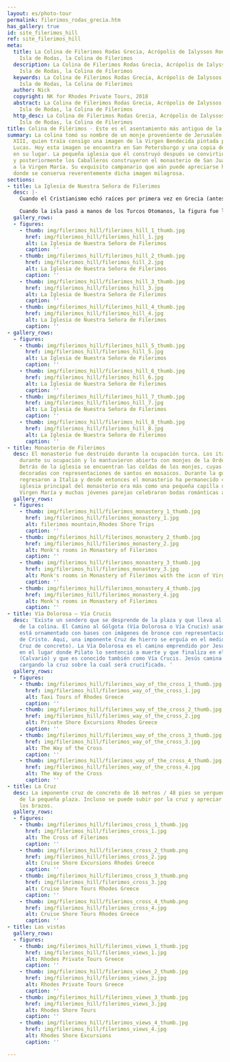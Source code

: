 ```yaml
---
layout: es/photo-tour
permalink: filerimos_rodas_grecia.htm
has_gallery: true
id: site_filerimos_hill
ref: site_filerimos_hill
meta:
  title: La Colina de Filerimos Rodas Grecia, Acrópolis de Ialyssos Rodas Grecia,
    Isla de Rodas, la Colina de Filerimos
  description: La Colina de Filerimos Rodas Grecia, Acrópolis de Ialyssos Rodas Grecia,
    Isla de Rodas, la Colina de Filerimos
  keywords: La Colina de Filerimos Rodas Grecia, Acrópolis de Ialyssos Rodas Grecia,
    Isla de Rodas, la Colina de Filerimos
  author: Nick
  copyright: NK for Rhodes Private Tours, 2018
  abstract: La Colina de Filerimos Rodas Grecia, Acrópolis de Ialyssos Rodas Grecia,
    Isla de Rodas, la Colina de Filerimos
  http_desc: La Colina de Filerimos Rodas Grecia, Acrópolis de Ialyssos Rodas Grecia,
    Isla de Rodas, la Colina de Filerimos
title: Colina de Filérimos - Este es el asentamiento más antiguo de la isla
summary: La colina tomó su nombre de un monje proveniente de Jerusalén en el siglo
  XIII, quien traía consigo una imagen de la Virgen Bendecida pintada por el apóstol
  Lucas. Hoy esta imagen se encuentra en San Petersburgo y una copia de ella está
  en su lugar. La pequeña iglesia que él construyó después se convirtió en una basílica
  y posteriormente los Caballeros construyeron el monasterio de San Juan que fue dedicado
  a la Virgen María. Su exquisito campanario que aún puede apreciarse hoy ha sido
  donde se conserva reverentemente dicha imagen milagrosa.
sections:
- title: La Iglesia de Nuestra Señora de Filerimos
  desc: |-
    Cuando el Cristianismo echó raíces por primera vez en Grecia (antes de extenderse al mundo), muchos de los antiguos santuarios de culto fueron transformados en iglesias. En esa época, el templo de Atenas Polias fue convertido en una proto-basílica con una nave de tres tramos dedicada a la **Virgen María** (Panagià, Παναγιά). La iglesia es conocida desde entonces por alojar la figura de la **Virgen de Filerimos (Nuestra Señora de Filerimos)**. En el siglo 14 bajo el dominio de los Caballeros de San Juan, se construyó un monasterio, rodeado de claustros, celdas y una serie de capillas. Allí es donde la figura, hacedora de milagros, es reverentemente resguardada.

    Cuando la isla pasó a manos de los Turcos Otomanos, la figura fue llevada por los Caballeros a Francia y de ahí a Italia, luego Malta y Rusia, en donde permaneció hasta la revolución de 1917. Desde 2002, está resguardada en la Capilla Azul del Museo Nacional de Montenegro y una copia fue puesta en su lugar.
  gallery_rows:
  - figures:
    - thumb: img/filerimos_hill/filerimos_hill_1_thumb.jpg
      href: img/filerimos_hill/filerimos_hill_1.jpg
      alt: La Iglesia de Nuestra Señora de Filerimos
      caption: ''
    - thumb: img/filerimos_hill/filerimos_hill_2_thumb.jpg
      href: img/filerimos_hill/filerimos_hill_2.jpg
      alt: La Iglesia de Nuestra Señora de Filerimos
      caption: ''
    - thumb: img/filerimos_hill/filerimos_hill_3_thumb.jpg
      href: img/filerimos_hill/filerimos_hill_3.jpg
      alt: La Iglesia de Nuestra Señora de Filerimos
      caption: ''
    - thumb: img/filerimos_hill/filerimos_hill_4_thumb.jpg
      href: img/filerimos_hill/filerimos_hill_4.jpg
      alt: La Iglesia de Nuestra Señora de Filerimos
      caption: ''
- gallery_rows:
  - figures:
    - thumb: img/filerimos_hill/filerimos_hill_5_thumb.jpg
      href: img/filerimos_hill/filerimos_hill_5.jpg
      alt: La Iglesia de Nuestra Señora de Filerimos
      caption: ''
    - thumb: img/filerimos_hill/filerimos_hill_6_thumb.jpg
      href: img/filerimos_hill/filerimos_hill_6.jpg
      alt: La Iglesia de Nuestra Señora de Filerimos
      caption: ''
    - thumb: img/filerimos_hill/filerimos_hill_7_thumb.jpg
      href: img/filerimos_hill/filerimos_hill_7.jpg
      alt: La Iglesia de Nuestra Señora de Filerimos
      caption: ''
    - thumb: img/filerimos_hill/filerimos_hill_8_thumb.jpg
      href: img/filerimos_hill/filerimos_hill_8.jpg
      alt: La Iglesia de Nuestra Señora de Filerimos
      caption: ''
- title: Monasterio de Filerimos
  desc: El monasterio fue destruido durante la ocupación turca. Los italianos lo reconstruyeron
    durante su ocupación y lo mantuvieron abierto con monjes de la Orden Capuchina.
    Detrás de la iglesia se encuentran las celdas de los monjes, cuyas paredes están
    decoradas con representaciones de santos en mosaicos. Durante la guerra los monjes
    regresaron a Italia y desde entonces el monasterio ha permanecido cerrado. La
    iglesia principal del monasterio era más como una pequeña capilla dedicada a la
    Virgen María y muchas jóvenes parejas celebraron bodas románticas allí.
  gallery_rows:
  - figures:
    - thumb: img/filerimos_hill/filerimos_monastery_1_thumb.jpg
      href: img/filerimos_hill/filerimos_monastery_1.jpg
      alt: filerimos mountain,Rhodes Shore Trips
      caption: ''
    - thumb: img/filerimos_hill/filerimos_monastery_2_thumb.jpg
      href: img/filerimos_hill/filerimos_monastery_2.jpg
      alt: Monk's rooms in Monastery of Filerimos
      caption: ''
    - thumb: img/filerimos_hill/filerimos_monastery_3_thumb.jpg
      href: img/filerimos_hill/filerimos_monastery_3.jpg
      alt: Monk's rooms in Monastery of Filerimos with the icon of Virgin Mary
      caption: ''
    - thumb: img/filerimos_hill/filerimos_monastery_4_thumb.jpg
      href: img/filerimos_hill/filerimos_monastery_4.jpg
      alt: Monk's rooms in Monastery of Filerimos
      caption: ''
- title: Vía Dolorosa – Vía Crucis
  desc: 'Existe un sendero que se desprende de la plaza y que lleva al punto más occidental
    de la colina. El Camino al Gólgota (Vía Dolorosa o Vía Crucis) usado por los Católicos
    está ornamentado con bases con imágenes de bronce con representaciones de la Pasión
    de Cristo. Aquí, una imponente Cruz de hierro se erguía en el medio. (Hoy es una
    Cruz de concreto). La Vía Dolorosa es el camino emprendido por Jesús, que comienza
    en el lugar donde Pilato lo sentenció a muerte y que finaliza en el Monte Gólgota
    (Calvario) y que es conocido también como Vía Crucis. Jesús camina esta distancia
    cargando la cruz sobre la cual será crucificado. '
  gallery_rows:
  - figures:
    - thumb: img/filerimos_hill/filerimos_way_of_the_cross_1_thumb.jpg
      href: img/filerimos_hill/filerimos_way_of_the_cross_1.jpg
      alt: Taxi Tours of Rhodes Greece
      caption: ''
    - thumb: img/filerimos_hill/filerimos_way_of_the_cross_2_thumb.jpg
      href: img/filerimos_hill/filerimos_way_of_the_cross_2.jpg
      alt: Private Shore Excursions Rhodes Greece
      caption: ''
    - thumb: img/filerimos_hill/filerimos_way_of_the_cross_3_thumb.jpg
      href: img/filerimos_hill/filerimos_way_of_the_cross_3.jpg
      alt: The Way of the Cross
      caption: ''
    - thumb: img/filerimos_hill/filerimos_way_of_the_cross_4_thumb.jpg
      href: img/filerimos_hill/filerimos_way_of_the_cross_4.jpg
      alt: The Way of the Cross
      caption: ''
- title: La Cruz
  desc: La imponente cruz de concreto de 16 metros / 48 pies se yerguen en el medio
    de la pequeña plaza. Incluso se puede subir por la cruz y apreciar la vista desde
    los brazos.
  gallery_rows:
  - figures:
    - thumb: img/filerimos_hill/filerimos_cross_1_thumb.jpg
      href: img/filerimos_hill/filerimos_cross_1.jpg
      alt: The Cross of Filerimos
      caption: ''
    - thumb: img/filerimos_hill/filerimos_cross_2_thumb.png
      href: img/filerimos_hill/filerimos_cross_2.jpg
      alt: Cruise Shore Excursions Rhodes Greece
      caption: ''
    - thumb: img/filerimos_hill/filerimos_cross_3_thumb.png
      href: img/filerimos_hill/filerimos_cross_3.jpg
      alt: Cruise Shore Tours Rhodes Greece
      caption: ''
    - thumb: img/filerimos_hill/filerimos_cross_4_thumb.png
      href: img/filerimos_hill/filerimos_cross_4.jpg
      alt: Cruise Shore Tours Rhodes Greece
      caption: ''
- title: Las vistas
  gallery_rows:
  - figures:
    - thumb: img/filerimos_hill/filerimos_views_1_thumb.jpg
      href: img/filerimos_hill/filerimos_views_1.jpg
      alt: Rhodes Private Tours Greece
      caption: ''
    - thumb: img/filerimos_hill/filerimos_views_2_thumb.jpg
      href: img/filerimos_hill/filerimos_views_2.jpg
      alt: Rhodes Private Tours Greece
      caption: ''
    - thumb: img/filerimos_hill/filerimos_views_3_thumb.jpg
      href: img/filerimos_hill/filerimos_views_3.jpg
      alt: Rhodes Shore Tours
      caption: ''
    - thumb: img/filerimos_hill/filerimos_views_4_thumb.jpg
      href: img/filerimos_hill/filerimos_views_4.jpg
      alt: Rhodes Shore Excursions
      caption: ''

---
```


